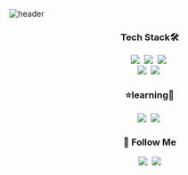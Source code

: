 ![header](https://capsule-render.vercel.app/api?type=waving&color=0:F7DBF0,100:CDF0EA&height=300&section=header&text=%20Hi!(❁´◡`❁)&fontSize=90&animation=twinkling&fontColor=ffff)


<h3 align="center">Tech Stack🛠️</h3>
<p align="center">
  <img src="https://img.shields.io/badge/HTML5-E34F26?style=flat-square&logo=HTML5&logoColor=white"/></a>&nbsp
  <img src="https://img.shields.io/badge/CSS3-1572B6?style=flat-square&logo=CSS3&logoColor=white"/></a>&nbsp 
  <img src="https://img.shields.io/badge/JavaScript-F7DF1E?style=flat-square&logo=JavaScript&logoColor=white"/></a>&nbsp 
  <br>
  <img src="https://img.shields.io/badge/MySQL-4479A1?style=flat-square&logo=MySQL&logoColor=white"/></a>&nbsp
  <img src="https://img.shields.io/badge/Firebase-FFCA28?style=flat-square&logo=Firebase&logoColor=white"/></a>&nbsp 
</p>

<h3 align="center">⭐learning🐤</h3>
<p align="center">
  <img src="https://img.shields.io/badge/React-61DAFB?style=flat-square&logo=React&logoColor=white"/></a>&nbsp 
  <img src="https://img.shields.io/badge/jquery-0769AD?style=flat-square&logo=jquery&logoColor=white"/></a>&nbsp
</p>



<h3 align="center">🦢 Follow Me</h3>
<p align="center">
  <a href="https://velog.io/@sieunpark"><img src="https://img.shields.io/badge/Tech%20Blog-11B48A?style=flat-square&logo=Vimeo&logoColor=white&link=https://velog.io/"/></a>&nbsp
  <a href="mailto:charm516@naver.com"><img src="https://img.shields.io/badge/Email-d14836?style=flat-square&logo=Gmail&logoColor=white&link=charm516@naver.com"/></a>
</p>

